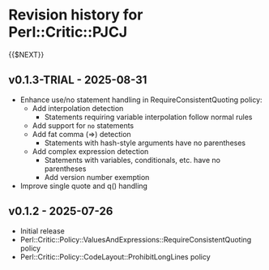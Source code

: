 # Revision history for Perl::Critic::PJCJ

{{$NEXT}}

## v0.1.3-TRIAL - 2025-08-31

- Enhance use/no statement handling in RequireConsistentQuoting policy:
  - Add interpolation detection
    - Statements requiring variable interpolation follow normal rules
  - Add support for `no` statements
  - Add fat comma (=>) detection
    - Statements with hash-style arguments have no parentheses
  - Add complex expression detection
    - Statements with variables, conditionals, etc. have no parentheses
    - Add version number exemption
- Improve single quote and q() handling

## v0.1.2 - 2025-07-26

- Initial release
- Perl::Critic::Policy::ValuesAndExpressions::RequireConsistentQuoting policy
- Perl::Critic::Policy::CodeLayout::ProhibitLongLines policy
